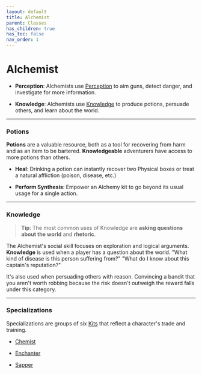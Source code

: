 ```yaml
---
layout: default
title: Alchemist
parent: Classes
has_children: true
has_toc: false
nav_order: 1
---
```


# Alchemist

- **<span style="color: {{ site.alchemist_color }}">Perception</span>**: Alchemists use [Perception](../../more/skills/perception.html) to aim guns, detect danger, and investigate for more information.

- **<span style="color: {{ site.alchemist_color }}">Knowledge</span>**: Alchemists use [Knowledge](../../more/skills/knowledge.html) to produce potions, persuade others, and learn about the world.

---

### Potions

**Potions** are a valuable resource, both as a tool for recovering from harm and as an item to be bartered. **<span style="color: {{ site.alchemist_color }}">Knowledgeable</span>** adventurers have access to more potions than others.

- **Heal**: Drinking a potion can instantly recover two Physical boxes or treat a natural affliction (poison, disease, etc.)

- **Perform Synthesis**: Empower an Alchemy kit to go beyond its usual usage for a single action.

---

### Knowledge

> **Tip**: The most common uses of Knowledge are **asking questions about the world** and **rhetoric**.

The Alchemist's social skill focuses on exploration and logical arguments. **<span style="color: {{ site.alchemist_color }}">Knowledge</span>** is used when a player has a question about the world. "What kind of disease is this person suffering from?" "What do I know about this captain's reputation?"

It's also used when persuading others with reason. Convincing a bandit that you aren't worth robbing because the risk doesn't outweigh the reward falls under this category.

---

### Specializations

Specializations are groups of six [Kits](../../gameplay/kits.html) that reflect a character's trade and training. 

* [Chemist](../../more/specializations/chemist.html)

* [Enchanter](../../more/specializations/enchanter.html)

* [Sapper](../../more/specializations/sapper.html)

